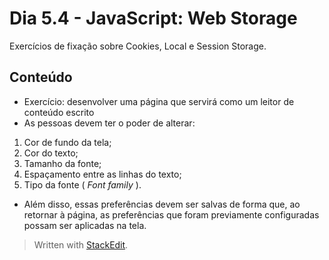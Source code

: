 # Dia 5.4 - JavaScript: Web Storage

Exercícios de fixação sobre Cookies, Local e Session Storage.


## Conteúdo
- Exercício: desenvolver uma página que servirá como um leitor de conteúdo escrito
- As pessoas devem ter o poder de alterar:
1.  Cor de fundo da tela;
2.  Cor do texto;
3.  Tamanho da fonte;
4.  Espaçamento entre as linhas do texto;
5.  Tipo da fonte (  _Font family_ ).
- Além disso, essas preferências devem ser salvas de forma que, ao retornar à página, as preferências que foram previamente configuradas possam ser aplicadas na tela.

>Written with [StackEdit](https://stackedit.io/).
